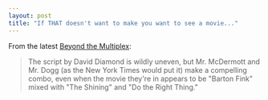 ```yaml
---
layout: post
title: "If THAT doesn't want to make you want to see a movie..."
---
```




<p>From the latest <a href="http://www.salon.com/ent/movies/review/2006/02/02/btm/">Beyond the Multiplex</a>:</p>
 
<blockquote>The script by David Diamond is wildly uneven, but Mr. McDermott and Mr. Dogg (as the New York Times would put it) make a compelling combo, even when the movie they're in appears to be "Barton Fink" mixed with "The Shining" and "Do the Right Thing."</blockquote>


